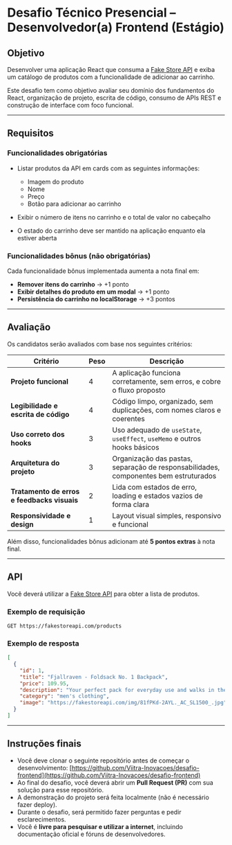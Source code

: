 # Desafio Técnico Presencial – Desenvolvedor(a) Frontend (Estágio)

## Objetivo

Desenvolver uma aplicação React que consuma a [Fake Store API](https://fakestoreapi.com/) e exiba um catálogo de produtos com a funcionalidade de adicionar ao carrinho.

Este desafio tem como objetivo avaliar seu domínio dos fundamentos do React, organização de projeto, escrita de código, consumo de APIs REST e construção de interface com foco funcional.

---

## Requisitos

### Funcionalidades obrigatórias

* Listar produtos da API em cards com as seguintes informações:

  * Imagem do produto
  * Nome
  * Preço
  * Botão para adicionar ao carrinho
* Exibir o número de itens no carrinho e o total de valor no cabeçalho
* O estado do carrinho deve ser mantido na aplicação enquanto ela estiver aberta

### Funcionalidades bônus (não obrigatórias)

Cada funcionalidade bônus implementada aumenta a nota final em:

* **Remover itens do carrinho** → +1 ponto
* **Exibir detalhes do produto em um modal** → +1 ponto
* **Persistência do carrinho no localStorage** → +3 pontos

---

## Avaliação

Os candidatos serão avaliados com base nos seguintes critérios:

| Critério                                    | Peso | Descrição                                                                            |
| ------------------------------------------- | ---- | ------------------------------------------------------------------------------------ |
| **Projeto funcional**                       | 4    | A aplicação funciona corretamente, sem erros, e cobre o fluxo proposto               |
| **Legibilidade e escrita de código**        | 4    | Código limpo, organizado, sem duplicações, com nomes claros e coerentes              |
| **Uso correto dos hooks**                   | 3    | Uso adequado de `useState`, `useEffect`, `useMemo` e outros hooks básicos            |
| **Arquitetura do projeto**                  | 3    | Organização das pastas, separação de responsabilidades, componentes bem estruturados |
| **Tratamento de erros e feedbacks visuais** | 2    | Lida com estados de erro, loading e estados vazios de forma clara                    |
| **Responsividade e design**                 | 1    | Layout visual simples, responsivo e funcional                                        |

Além disso, funcionalidades bônus adicionam até **5 pontos extras** à nota final.

---

## API

Você deverá utilizar a [Fake Store API](https://fakestoreapi.com/products) para obter a lista de produtos.

### Exemplo de requisição

```
GET https://fakestoreapi.com/products
```

### Exemplo de resposta

```json
[
  {
    "id": 1,
    "title": "Fjallraven - Foldsack No. 1 Backpack",
    "price": 109.95,
    "description": "Your perfect pack for everyday use and walks in the forest...",
    "category": "men's clothing",
    "image": "https://fakestoreapi.com/img/81fPKd-2AYL._AC_SL1500_.jpg"
  }
]
```

---

## Instruções finais

* Você deve clonar o seguinte repositório antes de começar o desenvolvimento:
  [https://github.com/Viitra-Inovacoes/desafio-frontend](https://github.com/Viitra-Inovacoes/desafio-frontend)
* Ao final do desafio, você deverá abrir um **Pull Request (PR)** com sua solução para esse repositório.
* A demonstração do projeto será feita localmente (não é necessário fazer deploy).
* Durante o desafio, será permitido fazer perguntas e pedir esclarecimentos.
* Você é **livre para pesquisar e utilizar a internet**, incluindo documentação oficial e fóruns de desenvolvedores.
